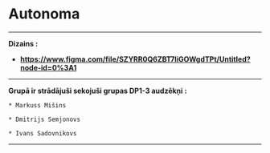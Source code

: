 #  Autonoma
---
**Dizains :**


*  **https://www.figma.com/file/SZYRR0Q6ZBT7IiGOWgdTPt/Untitled?node-id=0%3A1**


---

**Grupā ir strādājuši sekojuši grupas DP1-3 audzēkņi :**

    * Markuss Mišins 

    * Dmitrijs Semjonovs

    * Ivans Sadovnikovs

---   
